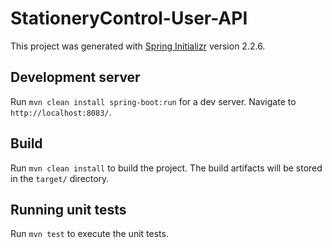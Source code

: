 # StationeryControl-User-API

This project was generated with [Spring Initializr](https://start.spring.io/) version 2.2.6.

## Development server

Run `mvn clean install spring-boot:run` for a dev server. Navigate to `http://localhost:8083/`.

## Build

Run `mvn clean install` to build the project. The build artifacts will be stored in the `target/` directory.

## Running unit tests

Run `mvn test` to execute the unit tests.
